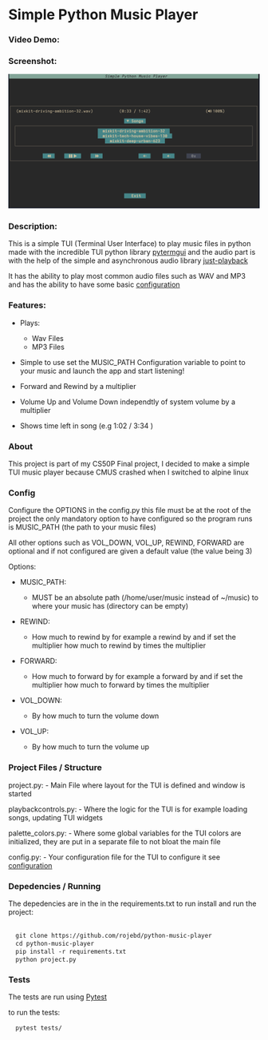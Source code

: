 # Simple Python Music Player

### Video Demo: <URL Here>

### Screenshot:
![Alt text](./screenshot.png?raw=true "Screenshot of project")

### Description:
This is a simple TUI (Terminal User Interface) to play music files in python
made with the incredible TUI python library [pytermgui](https://github.com/bczsalba/pytermgui) and the audio
part is with the help of the simple and asynchronous audio library [just-playback](https://github.com/cheofusi/just_playback)

It has the ability to play most common audio files such as WAV and MP3
and has the ability to have some basic [configuration](#config)


### Features:
  - Plays:
    - Wav Files
    - MP3 Files

  - Simple to use set the MUSIC_PATH Configuration variable to point to your music and 
    launch the app and start listening!

  - Forward and Rewind by a multiplier
  - Volume Up and Volume Down independtly of system volume by a multiplier
  - Shows time left in song (e.g 1:02 / 3:34 )


### About
This project is part of my CS50P Final project, I decided to make a simple TUI music
player because CMUS crashed when I switched to alpine linux


### Config

Configure the OPTIONS in the config.py this file must be at the root of the project
the only mandatory option to have configured so the program runs is MUSIC_PATH (the path to your music files)

All other options such as VOL_DOWN, VOL_UP, REWIND, FORWARD are optional and if not configured
are given a default value (the value being 3)

Options:

  - MUSIC_PATH:
    - MUST be an absolute path (/home/user/music instead of ~/music) to where your music has (directory can be empty)
    
  - REWIND:
    - How much to rewind by for example a rewind by and if set the multiplier how much to rewind by times the multiplier
  
  - FORWARD:
    - How much to forward by for example a forward by and if set the multiplier how much to forward by times the multiplier

  - VOL_DOWN:
    - By how much to turn the volume down

  - VOL_UP:
    - By how much to turn the volume up


### Project Files / Structure

  project.py:
    - Main File where layout for the TUI is defined and window is started

  playbackcontrols.py:
    - Where the logic for the TUI is for example loading songs, updating TUI widgets

  palette_colors.py:
    - Where some global variables for the TUI colors are initialized, they are put in a separate file to not bloat the main file

  config.py:
    - Your configuration file for the TUI to configure it see [configuration](#config)

### Depedencies / Running
The depedencies are in the in the requirements.txt
to run install and run the project:

  ```shell

    git clone https://github.com/rojebd/python-music-player
    cd python-music-player
    pip install -r requirements.txt
    python project.py
  
  ```


### Tests

The tests are run using [Pytest](https://docs.pytest.org/en/8.0.x/)

to run the tests:

  ```shell
    pytest tests/
  ```

